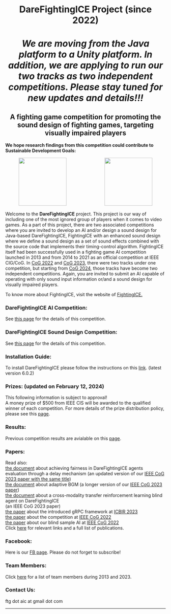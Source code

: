 # <div align="center" ><b>DareFightingICE Project</b> (since 2022) </div>
# <div align="center" >*We are moving from the Java platform to a Unity platform. In addition, we are applying to run our two tracks as two independent competitions. Please stay tuned for new updates and details!!!*</div>
## <div align="center"><b>A fighting game competition for promoting the sound design of fighting games, targeting visually impaired players</b></div>
**We hope research findings from this competition could contribute to Sustainable Development Goals:**
<p align="center">
<a href="https://sdgs.un.org/goals/goal9" target="_blank"><img src="E_GIF_09.gif" width="150" ></a> 
&emsp;&emsp;&emsp;&emsp;&emsp;&emsp;&emsp;&emsp;
<a href="https://sdgs.un.org/goals/goal10" target="_blank"><img src="E_GIF_10.gif" width="150" ></a>
</p>

Welcome to the <b>DareFightingICE</b> project. This project is our way of including one of the most ignored group of players when it comes to video games. As a part of this project, there are two associated competitions where you are invited to develop an AI and/or design a sound design for Java-based DareFightingICE, FightingICE with an enhanced sound design where we define a sound design as a set of sound
effects combined with the source code that implements their timing-control algorithm. FightingICE itself had been successfully used in a fighting game AI competition launched in 2013 and from 2014 to 2021 as an official competition at IEEE CIG/CoG. In <a href="https://ieee-cog.org/2022/" target="_blank">CoG 2022</a> and <a href="https://2023.ieee-cog.org/" target="_blank">CoG 2023</a>, there were two tracks under one competition, but starting from <a href="https://2024.ieee-cog.org/" target="_blank">CoG 2024</a>, those tracks have become two independent competitions. Again, you are invited to submit an AI capable of operating with only sound input information or/and a sound design for visually impaired players. 

To know more about FightingICE, visit the website of <a href="https://www.ice.ci.ritsumei.ac.jp/~ftgaic/index.htm" target="_blank">FightingICE.</a>
<br>

### <b>DareFightingICE AI Competition:</b>
See <a href="https://tinyurl.com/DareFightingICE/AI" target="_blank">this page</a> for the details of this competition.<br>

### <b>DareFightingICE Sound Design Competition:</b>
See <a href="https://tinyurl.com/DareFightingICE/Sound" target="_blank">this page</a> for the details of this competition.<br>

### Installation Guide:
To install DareFightingICE please follow the instructions on this [link](https://www.ice.ci.ritsumei.ac.jp/~ftgaic/index-2.html). (latest version 6.0.2)

### <b>Prizes: (updated on February 12, 2024) </b>
This following information is subject to approval!<br>
A money prize of $500 from IEEE CIS will be awarded to the qualified winner of each competition. For more details of the prize distribution policy, please see this <a href="https://cis.ieee.org/images/files/Documents/competitions/prize-dist-policy.pdf" target="_blank">page</a>.

### <b>Results:</b>
Previous competition results are avialable on this <a href="https://www.ice.ci.ritsumei.ac.jp/~ftgaic/index-R.html" target="_blank">page</a>.

### <b>Papers:</b>
Read also:<br>
<a href="https://arxiv.org/abs/2312.16010" target="_blank">the document</a> about achieving fairness in DareFightingICE agents evaluation through a delay mechanism (an updated version of our <a href="https://ieeexplore.ieee.org/document/10333247" target="_blank">IEEE CoG 2023 paper with the same title</a>)<br> 
<a href="http://arxiv.org/abs/2303.15734" target="_blank">the document</a> about adaptive BGM (a longer version of our <a href="https://ieeexplore.ieee.org/document/10333245" target="_blank">IEEE CoG 2023 paper</a>)<br> 
<a href="https://ieeexplore.ieee.org/document/10333256" target="_blank">the document</a> about a cross-modality transfer reinforcement learning blind agent on DareFightingICE</a><br> (an IEEE CoG 2023 paper)<br>
<a href="http://arxiv.org/abs/2303.10001" target="_blank">the paper</a> about the introduced gRPC framework at <a href="https://icbir.tni.ac.th/" target="_blank">ICBIR 2023</a><br> 
<a href="https://ieeexplore.ieee.org/document/9893624" target="_blank">the paper</a> about the competition at <a href="https://ieee-cog.org/2022/" target="_blank">IEEE CoG 2022</a> <br>
<a href="https://ieeexplore.ieee.org/document/9893718" target="_blank">the paper</a> about our blind sample AI at <a href="https://ieee-cog.org/2022/" target="_blank">IEEE CoG 2022</a> 
<br>
Click [here](https://www.ice.ci.ritsumei.ac.jp/~ftgaic/index-4.html) for relevant links and a full list of publications. 

### <b>Facebook:</b>
Here is our <a href="https://www.facebook.com/ftg.aic" target="_blank">FB page</a>. Please do not forget to subscribe!<br>

### <b>Team Members:</b>
Click [here](https://www.ice.ci.ritsumei.ac.jp/~ftgaic/index-5.html) for a list of team members during 2013 and 2023.

### <b>Contact Us:</b>
ftg dot aic at gmail dot com 

---

